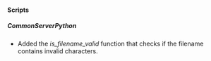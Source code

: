 
#### Scripts
##### CommonServerPython
- Added the *is_filename_valid* function that checks if the filename contains invalid characters.
